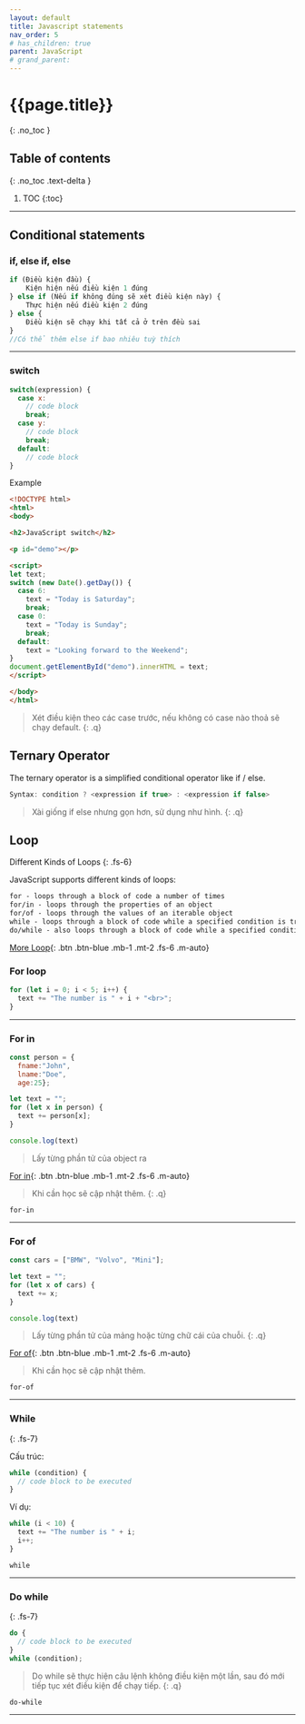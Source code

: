 ```yaml
---
layout: default
title: Javascript statements
nav_order: 5
# has_children: true
parent: JavaScript
# grand_parent:
---
```


<!-- markdownlint-disable MD022 MD025-->
# {{page.title}}
{: .no_toc }

## Table of contents
{: .no_toc .text-delta }

1. TOC
{:toc}
<!-- markdownlint-enable MD025-->

---

## Conditional statements

### if, else if, else

```js
if (Điều kiện đầu) {
    Kiện hiện nếu điều kiện 1 đúng
} else if (Nếu if không đúng sẽ xét điều kiện này) {
    Thực hiện nếu điều kiện 2 đúng
} else {
    Điều kiện sẽ chạy khi tất cả ở trên đều sai
}
//Có thể thêm else if bao nhiêu tuỳ thích
```

---

### switch

```js
switch(expression) {
  case x:
    // code block
    break;
  case y:
    // code block
    break;
  default:
    // code block
}
```

Example

```html
<!DOCTYPE html>
<html>
<body>

<h2>JavaScript switch</h2>

<p id="demo"></p>

<script>
let text;
switch (new Date().getDay()) {
  case 6:
    text = "Today is Saturday";
    break;
  case 0:
    text = "Today is Sunday";
    break;
  default:
    text = "Looking forward to the Weekend";
}
document.getElementById("demo").innerHTML = text;
</script>

</body>
</html>
```

>Xét điều kiện theo các case trước, nếu không có case nào thoả sẽ chạy default.
{: .q}

## Ternary Operator
The ternary operator is a simplified conditional operator like if / else.

```js
Syntax: condition ? <expression if true> : <expression if false>
```

>Xài giống if else nhưng gọn hơn, sử dụng như hình.
{: .q}

## Loop

Different Kinds of Loops
{: .fs-6}

JavaScript supports different kinds of loops:

```markdown
for - loops through a block of code a number of times
for/in - loops through the properties of an object
for/of - loops through the values of an iterable object
while - loops through a block of code while a specified condition is true
do/while - also loops through a block of code while a specified condition is true
```

[More Loop](https://www.w3schools.com/js/js_loop_for.asp){: .btn .btn-blue .mb-1 .mt-2 .fs-6 .m-auto}

### For loop

```js
for (let i = 0; i < 5; i++) {
  text += "The number is " + i + "<br>";
}
```

---

### For in

```js
const person = {
  fname:"John",
  lname:"Doe",
  age:25};

let text = "";
for (let x in person) {
  text += person[x];
}

console.log(text)
```

>Lấy từng phần tử của object ra

[For in](https://www.w3schools.com/js/js_loop_forin.asp){: .btn .btn-blue .mb-1 .mt-2 .fs-6 .m-auto}

>Khi cần học sẽ cập nhật thêm.
{: .q}

`for-in`

---

### For of

```js
const cars = ["BMW", "Volvo", "Mini"];

let text = "";
for (let x of cars) {
  text += x;
}

console.log(text)
```

>Lấy từng phần tử của mảng hoặc từng chữ cái của chuỗi.
{: .q}

[For of](https://www.w3schools.com/js/js_loop_forof.asp){: .btn .btn-blue .mb-1 .mt-2 .fs-6 .m-auto}

>Khi cần học sẽ cập nhật thêm.

`for-of`

---

### While
{: .fs-7}

Cấu trúc:

```js
while (condition) {
  // code block to be executed
}
```

Ví dụ:

```js
while (i < 10) {
  text += "The number is " + i;
  i++;
}
```

`while`

---

### Do while
{: .fs-7}

```js
do {
  // code block to be executed
}
while (condition);
```

>Do while sẽ thực hiện câu lệnh không điều kiện một lần, sau đó mới tiếp tục xét điều kiện để chạy tiếp.
{: .q}

`do-while`

---
